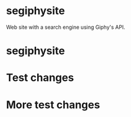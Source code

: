 # segiphysite
Web site with a search engine using Giphy's API.
# segiphysite

# Test changes

# More test changes